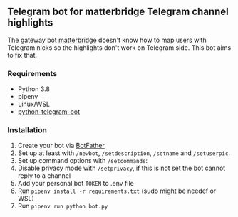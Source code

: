 ## Telegram bot for matterbridge Telegram channel highlights

The gateway bot [matterbridge](https://github.com/42wim/matterbridge) doesn't know how to map users with Telegram nicks so the highlights don't work on Telegram side. This bot aims to fix that.

### Requirements 

* Python 3.8
* pipenv
* Linux/WSL
* [python-telegram-bot](https://github.com/python-telegram-bot/python-telegram-bot)

### Installation

1. Create your bot via [BotFather](https://t.me/botfather)
2. Set up at least with `/newbot`, `/setdescription`, `/setname` and `/setuserpic`.
3. Set up command options with `/setcommands`:
4. Disable privacy mode with `/setprivacy`, if this is not set the bot cannot reply to a channel
5. Add your personal bot `TOKEN` to .env file
6. Run `pipenv install -r requirements.txt` (sudo might be needef or WSL)
7. Run `pipenv run python bot.py`
